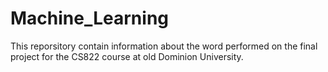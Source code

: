 # Machine_Learning
This reporsitory contain information about the word performed on the final project for the CS822 course at old Dominion University.
